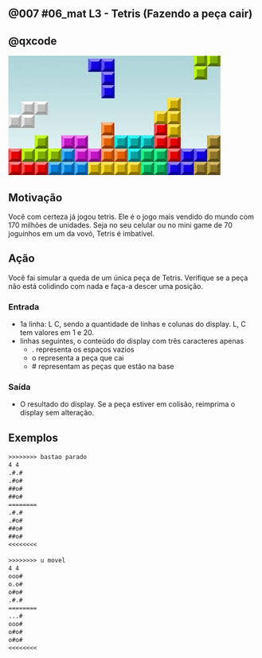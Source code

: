 ## @007 #06_mat L3 - Tetris (Fazendo a peça cair)
## @qxcode

![](__capa.jpg)

## Motivação

Você com certeza já jogou tetris. Ele é o jogo mais vendido do mundo com 170 milhões de unidades. Seja no seu celular ou no mini game de 70 joguinhos em um da vovó, Tetris é imbatível.

## Ação

Você fai simular a queda de um única peça de Tetris. Verifique se a peça não está colidindo com nada e faça-a descer uma posição.

### Entrada
- 1a linha: L C, sendo a quantidade de linhas e colunas do display. L, C tem valores em 1 e 20.
- linhas seguintes, o conteúdo do display com três caracteres apenas
    - . representa os espaços vazios
    - o representa a peça que cai
    - \# representam as peças que estão na base

### Saída
- O resultado do display. Se a peça estiver em colisão, reimprima
o display sem alteração.

## Exemplos

```
>>>>>>>> bastao parado
4 4
.#.#
.#o#
##o#
##o#
========
.#.#
.#o#
##o#
##o#
<<<<<<<<

>>>>>>>> u movel
4 4
ooo#
o.o#
o#o#
.#.#
========
...#
ooo#
o#o#
o#o#
<<<<<<<<
```

#

<!---
>>>>>>>> L descendo
5 5
.....
..ooo
.#..o
###..
##.##
========
.....
.....
.#ooo
###.o
##.##
<<<<<<<<

>>>>>>>> barra parada
5 6
......
.ooooo
.#....
.##..#
##.##.
========
......
.ooooo
.#....
.##..#
##.##.
<<<<<<<<

>>>>>>>> nave caindo
5 7
.##o.o.
.##ooo#
.#..o.#
.##..#.
##.##.#
========
.##....
.##o.o#
.#.ooo#
.##.o#.
##.##.#
<<<<<<<<
--->